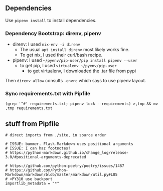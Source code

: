 ## Dependencies

Use `pipenv install` to install dependencies.


### Dependency Bootstrap: direnv, pipenv

 - direnv: I used `nix-env -i direnv`
   - The usual `apt install direnv` most likely works fine.
   - To get nix, I used their curl/bash recipe.
 - pipenv: I used `~/pyenv/pip-user/pip install pipenv --user`
   - to get pip, I used `virtualenv ~/pyenv/pip-user`
     - to get virtualenv, I downloaded the .tar file from pypi

Then `direnv allow` consults `.envrc` which says to use pipenv layout.


### Sync requirements.txt with Pipfile

```
(grep '^#' requirements.txt; pipenv lock --requirements) >,tmp && mv ,tmp requirements.txt
```

## stuff from Pipfile

```
# direct imports from ./site, in source order
```

```
# ISSUE: bummer. Flask-Markdown uses positional arguments
# ISSUE: I can haz footnotes?
# https://python-markdown.github.io/change_log/release-3.0/#positional-arguments-deprecated
```

```
# https://github.com/python-poetry/poetry/issues/1487
# https://github.com/Python-Markdown/markdown/blob/master/markdown/util.py#L85
# <PY310 use backport
importlib_metadata = "*"
```
